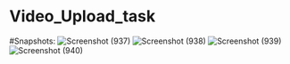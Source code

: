 # Video_Upload_task

#Snapshots:
![Screenshot (937)](https://user-images.githubusercontent.com/74085170/132464087-39905c83-99b0-479c-9fb4-b7407526f8d2.png)
![Screenshot (938)](https://user-images.githubusercontent.com/74085170/132464115-a86ce547-7868-451a-b824-67ba7f654867.png)
![Screenshot (939)](https://user-images.githubusercontent.com/74085170/132464122-670a335f-fee6-4f03-b2ab-2e7bf2989649.png)
![Screenshot (940)](https://user-images.githubusercontent.com/74085170/132464127-61d225b2-5a69-4cbc-97c7-bde875d0c170.png)
